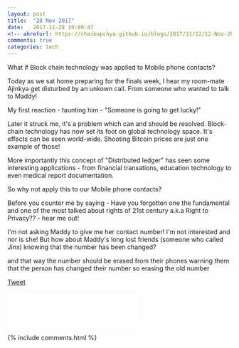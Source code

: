 ```yaml
---
layout: post
title:  "28 Nov 2017"
date:   2017-11-28 19:09:47
<!-- ahrefurl: https://chaibapchya.github.io/blogs/2017/11/12/12-Nov-2017.html -->
comments: true
categories: tech
---
```


What if Block chain technology was applied to Mobile phone contacts?

Today as we sat home preparing for the finals week, I hear my room-mate Ajinkya get disturbed by an unkown call. From someone who wanted to talk to Maddy!

My first reaction - taunting him - "Someone is going to get lucky!"

Later it struck me, it's a problem which can and should be resolved.
Block-chain technology has now set its foot on global technology space. It's effects can be seen world-wide. Shooting Bitcoin prices are just one example of those!

More importantly this concept of "Distributed ledger" has seen some interesting applications - from financial transations, education technology to even medical report documentation.

So why not apply this to our Mobile phone contacts?

Before you counter me by saying - Have you forgotten one the fundamental and one of the most talked about rights of 21st century a.k.a Right to Privacy?? - hear me out!

I'm not asking Maddy to give me her contact number! I'm not interested and nor is she!
But how about Maddy's long lost friends (someone who called Jinx) knowing that the number has been changed?

and that way the number should be erased from their phones warning them that the person has changed their number
so erasing the old number



<div class="g-plus" data-action="share" data-href="https://chaibapchya.github.io/blogs/tech/2017/11/28/2017-11-28.html"></div>

<a href="https://twitter.com/share" class="twitter-share-button" data-url="https://chaibapchya.github.io/blogs/tech/2017/11/28/2017-11-28.html" data-via="chaibapchya" data-size="large" data-hashtags="TheConquestOfWhy,Tech,Data">Tweet</a>
<script>!function(d,s,id){var js,fjs=d.getElementsByTagName(s)[0],p=/^http:/.test(d.location)?'http':'https';if(!d.getElementById(id)){js=d.createElement(s);js.id=id;js.src=p+'://platform.twitter.com/widgets.js';fjs.parentNode.insertBefore(js,fjs);}}(document, 'script', 'twitter-wjs');</script>

<iframe src="//www.facebook.com/plugins/like.php?href=https%3A//chaibapchya.github.io/blogs/tech/2017/11/28/2017-11-28.html&amp;width&amp;layout=standard&amp;action=like&amp;show_faces=true&amp;share=true&amp;height=80&amp;appId=2079840108912058" scrolling="no" frameborder="0" style="border:none; overflow:hidden; height:80px;" allowTransparency="true"></iframe>

[firebug]: https://addons.mozilla.org/en-US/firefox/addon/firebug/
[chrome-dev-tools]: https://developer.chrome.com/devtools


{% include comments.html %}